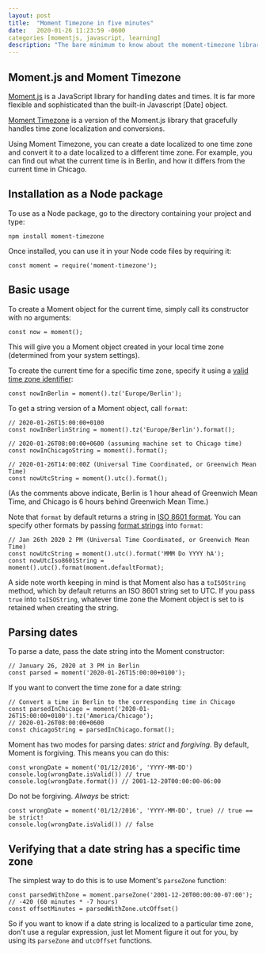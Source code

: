 ```yaml
---
layout: post
title:  "Moment Timezone in five minutes"
date:   2020-01-26 11:23:59 -0600
categories [momentjs, javascript, learning]
description: "The bare minimum to know about the moment-timezone library."
---
```

## Moment.js and Moment Timezone

[Moment.js](momentjs.com) is a JavaScript library for handling dates and times.
It is far more flexible and sophisticated than the built-in Javascript [Date]
object.

[Moment Timezone](https://momentjs.com/timezone/) is a version of the Moment.js
library that gracefully handles time zone localization and conversions.

Using Moment Timezone, you can create a date localized to one time zone and
convert it to a date localized to a different time zone. For example, you can
find out what the current time is in Berlin, and how it differs from the current
time in Chicago.

## Installation as a Node package

To use as a Node package, go to the directory containing your project and type:
```
npm install moment-timezone
```
Once installed, you can use it in your Node code files by requiring it:
```
const moment = require('moment-timezone');
```

## Basic usage

To create a Moment object for the current time, simply call its constructor with
no arguments:
```
const now = moment();
```
This will give you a Moment object created in your local time zone (determined
from your system settings).

To create the current time for a specific time zone, specify it using a [valid
time zone
identifier](https://en.wikipedia.org/wiki/List_of_tz_database_time_zones):
```
const nowInBerlin = moment().tz('Europe/Berlin');
```
To get a string version of a Moment object, call `format`:
```
// 2020-01-26T15:00:00+0100
const nowInBerlinString = moment().tz('Europe/Berlin').format();

// 2020-01-26T08:00:00+0600 (assuming machine set to Chicago time)
const nowInChicagoString = moment().format();

// 2020-01-26T14:00:00Z (Universal Time Coordinated, or Greenwich Mean Time)
const nowUtcString = moment().utc().format();
```
(As the comments above indicate, Berlin is 1 hour ahead of Greenwich Mean Time,
and Chicago is 6 hours behind Greenwich Mean Time.)

Note that `format` by default returns a string in [ISO 8601
format](https://en.wikipedia.org/wiki/ISO_8601). You can specify other formats
by passing [format strings]() into `format`:
```
// Jan 26th 2020 2 PM (Universal Time Coordinated, or Greenwich Mean Time)
const nowUtcString = moment().utc().format('MMM Do YYYY hA');
const nowUtcIso8601String = moment().utc().format(moment.defaultFormat);
```
A side note worth keeping in mind is that Moment also has a `toISOString`
method, which by default returns an ISO 8601 string set to UTC. If you pass
`true` into `toISOString`, whatever time zone the Moment object is set to is
retained when creating the string.

## Parsing dates

To parse a date, pass the date string into the Moment constructor:
```
// January 26, 2020 at 3 PM in Berlin
const parsed = moment('2020-01-26T15:00:00+0100');
```
If you want to convert the time zone for a date string:
```
// Convert a time in Berlin to the corresponding time in Chicago
const parsedInChicago = moment('2020-01-26T15:00:00+0100').tz('America/Chicago');
// 2020-01-26T08:00:00+0600
const chicagoString = parsedInChicago.format();
```
Moment has two modes for parsing dates: _strict_ and _forgiving_. By default,
Moment is forgiving. This means you can do this:
```
const wrongDate = moment('01/12/2016', 'YYYY-MM-DD')
console.log(wrongDate.isValid()) // true
console.log(wrongDate.format()) // 2001-12-20T00:00:00-06:00
```
Do not be forgiving. _Always_ be strict:
```
const wrongDate = moment('01/12/2016', 'YYYY-MM-DD', true) // true == be strict!
console.log(wrongDate.isValid()) // false
```

## Verifying that a date string has a specific time zone
The simplest way to do this is to use Moment's `parseZone` function:
```
const parsedWithZone = moment.parseZone('2001-12-20T00:00:00-07:00');
// -420 (60 minutes * -7 hours)
const offsetMinutes = parsedWithZone.utcOffset()
```
So if you want to know if a date string is localized to a particular time zone,
don't use a regular expression, just let Moment figure it out for you, by using
its `parseZone` and `utcOffset` functions.
